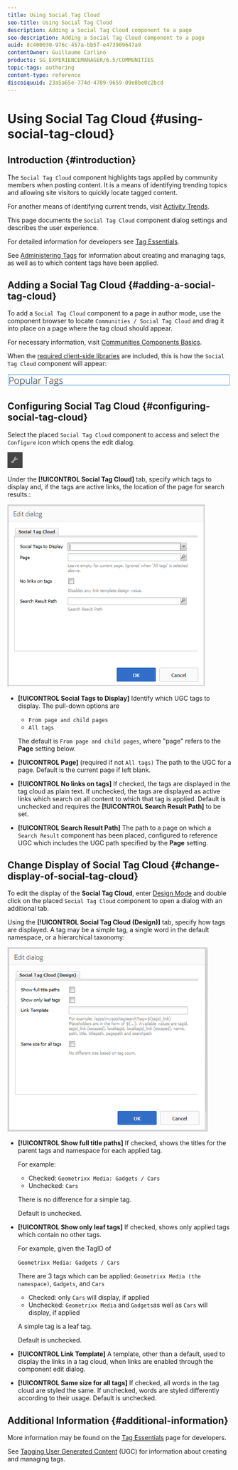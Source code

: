 ```yaml
---
title: Using Social Tag Cloud
seo-title: Using Social Tag Cloud
description: Adding a Social Tag Cloud component to a page
seo-description: Adding a Social Tag Cloud component to a page
uuid: 8c400030-976c-457a-bb5f-e473909647a9
contentOwner: Guillaume Carlino
products: SG_EXPERIENCEMANAGER/6.5/COMMUNITIES
topic-tags: authoring
content-type: reference
discoiquuid: 23a5a65e-774d-4789-9659-09e8be0c2bcd
---
```


# Using Social Tag Cloud {#using-social-tag-cloud}

## Introduction {#introduction}

The `Social Tag Cloud` component highlights tags applied by community members when posting content. It is a means of identifying trending topics and allowing site visitors to quickly locate tagged content.

For another means of identifying current trends, visit [Activity Trends](trends.md).

This page documents the `Social Tag Cloud` component dialog settings and describes the user experience.

For detailed information for developers see [Tag Essentials](tag.md).

See [Administering Tags](../../help/sites-administering/tags.md) for information about creating and managing tags, as well as to which content tags have been applied.

## Adding a Social Tag Cloud {#adding-a-social-tag-cloud}

To add a `Social Tag Cloud` component to a page in author mode, use the component browser to locate `Communities / Social Tag Cloud` and drag it into place on a page where the tag cloud should appear.

For necessary information, visit [Communities Components Basics](basics.md).

When the [required client-side libraries](tag.md#essentials-for-client-side) are included, this is how the `Social Tag Cloud` component will appear:

![chlimage_1-303](assets/chlimage_1-303.png)

## Configuring Social Tag Cloud {#configuring-social-tag-cloud}

Select the placed `Social Tag Cloud` component to access and select the `Configure` icon which opens the edit dialog.

![chlimage_1-304](assets/chlimage_1-304.png)

Under the **[!UICONTROL Social Tag Cloud]** tab, specify which tags to display and, if the tags are active links, the location of the page for search results.:

![chlimage_1-305](assets/chlimage_1-305.png)

* **[!UICONTROL Social Tags to Display]**
  Identify which UGC tags to display. The pull-down options are

    * `From page and child pages`
    * `All tags`

  The default is `From page and child pages`, where "page" refers to the **Page** setting below.

* **[!UICONTROL Page]**
  (required if not `All tags)` The path to the UGC for a page. Default is the current page if left blank.

* **[!UICONTROL No links on tags]**
  If checked, the tags are displayed in the tag cloud as plain text. If unchecked, the tags are displayed as active links which search on all content to which that tag is applied. Default is unchecked and requires the **[!UICONTROL Search Result Path]** to be set.

* **[!UICONTROL Search Result Path]**
  The path to a page on which a `Search Result` component has been placed, configured to reference UGC which includes the UGC path specified by the **Page** setting.

## Change Display of Social Tag Cloud {#change-display-of-social-tag-cloud}

To edit the display of the **Social Tag Cloud**, enter [Design Mode](../../help/sites-authoring/default-components-designmode.md) and double click on the placed `Social Tag Cloud` component to open a dialog with an additional tab.

Using the **[!UICONTROL Social Tag Cloud (Design)]** tab, specify how tags are displayed. A tag may be a simple tag, a single word in the default namespace, or a hierarchical taxonomy:

![chlimage_1-306](assets/chlimage_1-306.png)

* **[!UICONTROL Show full title paths]**
  If checked, shows the titles for the parent tags and namespace for each applied tag.

  For example:

    * Checked: `Geometrixx Media: Gadgets / Cars`
    * Unchecked: `Cars`

  There is no difference for a simple tag.

  Default is unchecked.

* **[!UICONTROL Show only leaf tags]**
  If checked, shows only applied tags which contain no other tags.

  For example, given the TagID of

  `Geometrixx Media: Gadgets / Cars`

  There are 3 tags which can be applied: `Geometrixx Media (the namespace)`, `Gadgets`, and `Cars`

    * Checked: only `Cars` will display, if applied
    * Unchecked: `Geometrixx Media` and `Gadgets`as well as `Cars` will display, if applied

  A simple tag is a leaf tag.

  Default is unchecked.

* **[!UICONTROL Link Template]**
  A template, other than a default, used to display the links in a tag cloud, when links are enabled through the component edit dialog.

* **[!UICONTROL Same size for all tags]**
  If checked, all words in the tag cloud are styled the same. If unchecked, words are styled differently according to their usage. Default is unchecked.

## Additional Information {#additional-information}

More information may be found on the [Tag Essentials](tag.md) page for developers.

See [Tagging User Generated Content](tag-ugc.md) (UGC) for information about creating and managing tags.
